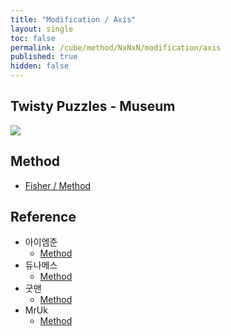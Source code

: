 ```yaml
---
title: "Modification / Axis"
layout: single
toc: false
permalink: /cube/method/NxNxN/modification/axis
published: true
hidden: false
---
```


<head>
  <base target="_blank">
</head>



## Twisty Puzzles - Museum

<a href="https://twistypuzzles.com/app/museum/museum_showitem.php?pkey=1598">
  <img src="https://twistypuzzles.com/museum/large/01598-03.jpg">
</a>



## Method

- [Fisher / Method](/cube/method/NxNxN/modification/fisher#method)



## Reference

- 아이엠준
  - [Method](https://youtu.be/fFtSgap-zeo)
- 듀나메스
  - [Method](https://youtu.be/8KjHoNOGWLE)
- 굿맨
  - [Method](https://youtu.be/UiMSYt-SRs8)
- MrUk
  - [Method](https://youtu.be/Yrmq0m4vjfE)